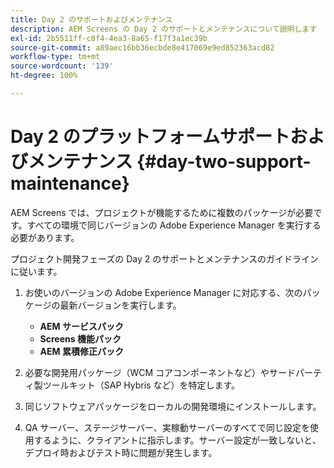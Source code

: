 ```yaml
---
title: Day 2 のサポートおよびメンテナンス
description: AEM Screens の Day 2 のサポートとメンテナンスについて説明します
exl-id: 2b5511ff-c8f4-4ea3-8a65-f17f3a1ec39b
source-git-commit: a89aec16bb36ecbde8e417069e9ed852363acd82
workflow-type: tm+mt
source-wordcount: '139'
ht-degree: 100%

---
```


# Day 2 のプラットフォームサポートおよびメンテナンス {#day-two-support-maintenance}

AEM Screens では、プロジェクトが機能するために複数のパッケージが必要です。すべての環境で同じバージョンの Adobe Experience Manager を実行する必要があります。

プロジェクト開発フェーズの Day 2 のサポートとメンテナンスのガイドラインに従います。

1. お使いのバージョンの Adobe Experience Manager に対応する、次のパッケージの最新バージョンを実行します。

   * **AEM サービスパック**
   * **Screens 機能パック**
   * **AEM 累積修正パック**

1. 必要な開発用パッケージ（WCM コアコンポーネントなど）やサードパーティ製ツールキット（SAP Hybris など）を特定します。

1. 同じソフトウェアパッケージをローカルの開発環境にインストールします。

1. QA サーバー、ステージサーバー、実稼動サーバーのすべてで同じ設定を使用するように、クライアントに指示します。サーバー設定が一致しないと、デプロイ時およびテスト時に問題が発生します。
